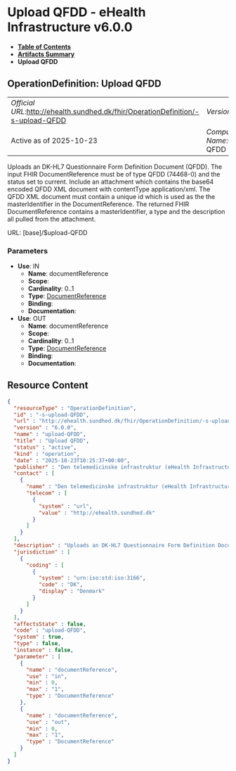 # Upload QFDD - eHealth Infrastructure v6.0.0

* [**Table of Contents**](toc.md)
* [**Artifacts Summary**](artifacts.md)
* **Upload QFDD**

## OperationDefinition: Upload QFDD 

| | |
| :--- | :--- |
| *Official URL*:http://ehealth.sundhed.dk/fhir/OperationDefinition/-s-upload-QFDD | *Version*:6.0.0 |
| Active as of 2025-10-23 | *Computable Name*:upload-QFDD |

 
Uploads an DK-HL7 Questionnaire Form Definition Document (QFDD). The input FHIR DocumentReference must be of type QFDD (74468-0) and the status set to current. Include an attachment which contains the base64 encoded QFDD XML document with contentType application/xml. The QFDD XML document must contain a unique id which is used as the the masterIdentifier in the DocumentReference. The returned FHIR DocumentReference contains a masterIdentifier, a type and the description all pulled from the attachment. 

URL: [base]/$upload-QFDD

### Parameters

* **Use**: IN
  * **Name**: documentReference
  * **Scope**: 
  * **Cardinality**: 0..1
  * **Type**: [DocumentReference](http://hl7.org/fhir/R4/documentreference.html)
  * **Binding**: 
  * **Documentation**: 
* **Use**: OUT
  * **Name**: documentReference
  * **Scope**: 
  * **Cardinality**: 0..1
  * **Type**: [DocumentReference](http://hl7.org/fhir/R4/documentreference.html)
  * **Binding**: 
  * **Documentation**: 



## Resource Content

```json
{
  "resourceType" : "OperationDefinition",
  "id" : "-s-upload-QFDD",
  "url" : "http://ehealth.sundhed.dk/fhir/OperationDefinition/-s-upload-QFDD",
  "version" : "6.0.0",
  "name" : "upload-QFDD",
  "title" : "Upload QFDD",
  "status" : "active",
  "kind" : "operation",
  "date" : "2025-10-23T10:25:37+00:00",
  "publisher" : "Den telemedicinske infrastruktur (eHealth Infrastructure)",
  "contact" : [
    {
      "name" : "Den telemedicinske infrastruktur (eHealth Infrastructure)",
      "telecom" : [
        {
          "system" : "url",
          "value" : "http://ehealth.sundhed.dk"
        }
      ]
    }
  ],
  "description" : "Uploads an DK-HL7 Questionnaire Form Definition Document (QFDD). The input FHIR DocumentReference must be of type QFDD (74468-0) and the status set to current. Include an attachment which contains the base64 encoded QFDD XML document with contentType application/xml. The QFDD XML document must contain a unique id which is used as the the masterIdentifier in the DocumentReference. The returned FHIR DocumentReference contains a masterIdentifier, a type and the description all pulled from the attachment. ",
  "jurisdiction" : [
    {
      "coding" : [
        {
          "system" : "urn:iso:std:iso:3166",
          "code" : "DK",
          "display" : "Denmark"
        }
      ]
    }
  ],
  "affectsState" : false,
  "code" : "upload-QFDD",
  "system" : true,
  "type" : false,
  "instance" : false,
  "parameter" : [
    {
      "name" : "documentReference",
      "use" : "in",
      "min" : 0,
      "max" : "1",
      "type" : "DocumentReference"
    },
    {
      "name" : "documentReference",
      "use" : "out",
      "min" : 0,
      "max" : "1",
      "type" : "DocumentReference"
    }
  ]
}

```
